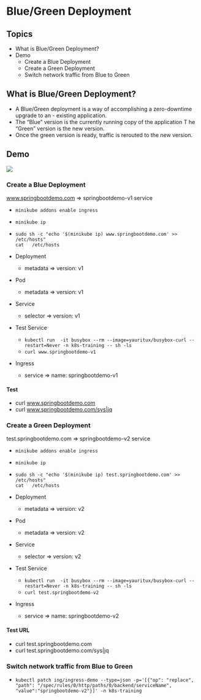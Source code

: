 
# Blue/Green Deployment
## Topics
- What is Blue/Green Deployment?
- Demo  
  - Create a Blue Deployment
  - Create a Green Deployment
  - Switch network traffic from Blue to Green

## What is Blue/Green Deployment?
- A Blue/Green deployment is a way of accomplishing a zero-downtime upgrade to an - existing application. 
- The “Blue” version is the currently running copy of the application T
he “Green” version is the new version. 
- Once the green version is ready, traffic is rerouted to the new version.


## Demo  
<image src ="greenblue.gif">  

### Create a Blue Deployment
www.springbootdemo.com => springbootdemo-v1 service  
- `minikube addons enable ingress`  
- `minikube ip`  
- ```
  sudo sh -c "echo '$(minikube ip) www.springbootdemo.com' >> /etc/hosts"
  cat   /etc/hosts
  ```
- Deployment 
  - metadata => version: v1
- Pod   
  - metadata => version: v1
- Service
  - selector => version: v1

- Test Service
  - `kubectl run  -it busybox --rm --image=yauritux/busybox-curl --restart=Never -n k8s-training -- sh -ls` 
  - `curl www.springbootdemo-v1`

- Ingress
  - service => name: springbootdemo-v1   
#### Test
  - curl www.springbootdemo.com
  - curl www.springbootdemo.com/sys|jq

### Create a Green Deployment
test.springbootdemo.com => springbootdemo-v2 service  
- `minikube addons enable ingress`  
- `minikube ip`  
- ```
  sudo sh -c "echo '$(minikube ip) test.springbootdemo.com' >> /etc/hosts"
  cat   /etc/hosts
  ```
- Deployment 
  - metadata => version: v2
- Pod   
  - metadata => version: v2
- Service
  - selector => version: v2
- Test Service
  - `kubectl run  -it busybox --rm --image=yauritux/busybox-curl --restart=Never -n k8s-training -- sh -ls` 
  - `curl test.springbootdemo-v2`

- Ingress
  - service => name: springbootdemo-v2   
#### Test URL
  - curl test.springbootdemo.com
  - curl test.springbootdemo.com/sys|jq  
  
### Switch network traffic from Blue to Green

- `kubectl patch ing/ingress-demo --type=json -p='[{"op": "replace", "path": "/spec/rules/0/http/paths/0/backend/serviceName", "value":"springbootdemo-v2"}]' -n k8s-training`   

